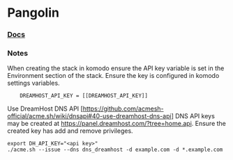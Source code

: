 # Pangolin

### [Docs](https://docs.pangolin.net/)

### Notes

When creating the stack in komodo ensure the API key variable is set in the Environment section of the stack. Ensure the key is configured in komodo settings variables.
```
    DREAMHOST_API_KEY = [[DREAMHOST_API_KEY]]
```

Use DreamHost DNS API [https://github.com/acmesh-official/acme.sh/wiki/dnsapi#40-use-dreamhost-dns-api]
DNS API keys may be created at https://panel.dreamhost.com/?tree=home.api. Ensure the created key has add and remove privileges.

    export DH_API_KEY="<api key>"
    ./acme.sh --issue --dns dns_dreamhost -d example.com -d *.example.com